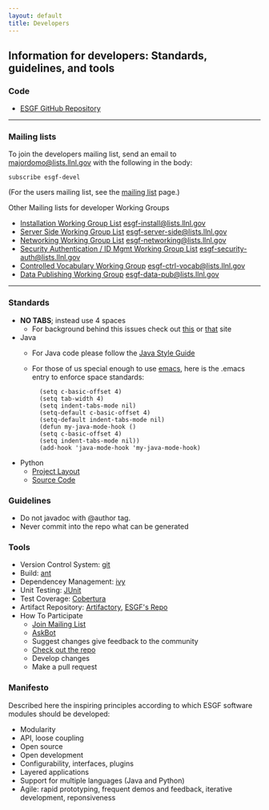 ```yaml
---
layout: default 
title: Developers 
---
```


## Information for developers: Standards, guidelines, and tools

### Code

* [ESGF GitHub Repository](http://github.com/esgf)

----

### Mailing lists

To join the developers mailing list, send an email to
[majordomo@lists.llnl.gov][majordomo-devel] with the following in the body:

    subscribe esgf-devel	

(For the users mailing list, see the [mailing list] page.)

Other Mailing lists for developer Working Groups

   * [Installation Working Group List][majordomo-install] esgf-install@lists.llnl.gov
   * [Server Side Working Group List][majordomo-server-side] esgf-server-side@lists.llnl.gov
   * [Networking Working Group List][majordomo-networking] esgf-networking@lists.llnl.gov
   * [Security Authentication / ID Mgmt Working Group List][majordomo-security-auth] esgf-security-auth@lists.llnl.gov
   * [Controlled Vocabulary Working Group][majordomo-ctrl-vocab] esgf-ctrl-vocab@lists.llnl.gov
   * [Data Publishing Working Group][majordomo-data-pub] esgf-data-pub@lists.llnl.gov
   
----    

### Standards

* **NO TABS**; instead use 4 spaces
    * For background behind this issues check out [this][background1] or [that][background2] site
* Java
    * For Java code please follow the [Java Style Guide]
    * For those of us special enough to use [emacs], here is the .emacs entry to
    enforce space standards:

            (setq c-basic-offset 4)
            (setq tab-width 4)
            (setq indent-tabs-mode nil)
            (setq-default c-basic-offset 4)
            (setq-default indent-tabs-mode nil)
            (defun my-java-mode-hook ()
            (setq c-basic-offset 4)
            (setq indent-tabs-mode nil))
            (add-hook 'java-mode-hook 'my-java-mode-hook)

* Python
    * [Project Layout](#)
    * [Source Code](#)

### Guidelines

* Do not javadoc with @author tag.
* Never commit into the repo what can be generated

### Tools

* Version Control System: [git]
* Build: [ant]
* Dependencey Management: [ivy]
* Unit Testing: [JUnit]
* Test Coverage: [Cobertura]
* Artifact Repository: [Artifactory], [ESGF's Repo][esgf-repo]
* How To Participate
    * [Join Mailing List][mailinglist]
    * [AskBot]
    * Suggest changes give feedback to the community
    * [Check out the repo][github]
    * Develop changes
    * Make a pull request

<a name="manifesto"></a>

### Manifesto

Described here the inspiring principles according to which ESGF software
modules should be developed:

* Modularity
* API, loose coupling
* Open source
* Open development
* Configurability, interfaces, plugins
* Layered applications
* Support for multiple languages (Java and Python)
* Agile: rapid prototyping, frequent demos and feedback, iterative development,
  reponsiveness

[background1]:      http://www.jwz.org/doc/tabs-vs-spaces.html
[background2]:      http://www.dansanderson.com/blog/2007/07/indenting-source-code-in-emacs.html
[java style guide]: http://www.oracle.com/technetwork/java/codeconv-138413.html
[emacs]:            http://www.gnu.org/software/emacs
[git]:              http://git-scm.com
[ant]:              http://ant.apache.org
[ivy]:              http://ant.apache.org/ivy
[junit]:            http://www.junit.org
[cobertura]:        http://cobertura.sourceforge.net
[artifactory]:      http://www.jfrog.org/products.php
[esgf-repo]:        http://esgf.org/artifactory/webapp/browserepo.html
[mailinglist]:      mailing-list.html
[askbot]:           http://askbot.esgf.org
[github]:           http://www.github.com/ESGF
[majordomo-devel]:       mailto:esgf-devel@lists.llnl.gov
[majordomo-install]:     mailto:esgf-install@lists.llnl.gov
[majordomo-server-side]:     mailto:esgf-server-side@lists.llnl.gov
[majordomo-networking]:     mailto:esgf-networking@lists.llnl.gov
[majordomo-security-auth]:     mailto:esgf-security-auth@lists.llnl.gov
[majordomo-ctrl-vocab]:     mailto:esgf-ctrl-vocab@lists.llnl.gov
[majordomo-data-pub]:     mailto:esgf-data-pub@lists.llnl.gov
[mailing list]:     mailing-list.html

